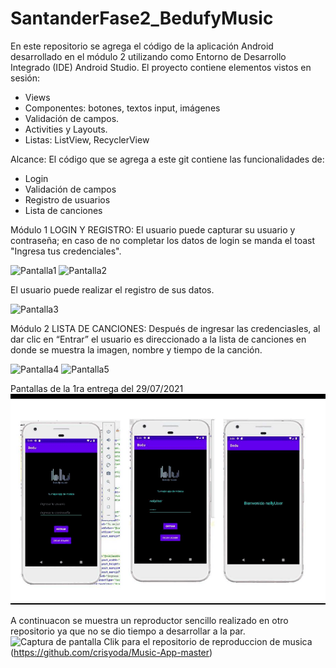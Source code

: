 # SantanderFase2_BedufyMusic
En este repositorio se agrega el código de la aplicación Android desarrollado en el módulo 2 utilizando como Entorno de Desarrollo Integrado (IDE) Android Studio. 
El proyecto contiene elementos vistos en sesión:
- Views
- Componentes: botones, textos input, imágenes
- Validación de campos.
- Activities y Layouts.
- Listas: ListView, RecyclerView

Alcance:
El código que se agrega a este git contiene las funcionalidades de:
- Login
- Validación de campos
- Registro de usuarios
- Lista de canciones

Módulo 1 LOGIN Y REGISTRO: El usuario puede capturar su usuario y contraseña; en caso de no completar los datos de login se manda el toast "Ingresa tus credenciales".

![Pantalla1](https://github.com/nelly-ai/SantanderFase2_BedufyMusic/blob/master/ImagesApp/im1.JPG)
![Pantalla2](https://github.com/nelly-ai/SantanderFase2_BedufyMusic/blob/master/ImagesApp/im2.JPG) 

El usuario puede realizar el registro de sus datos.

![Pantalla3](https://github.com/nelly-ai/SantanderFase2_BedufyMusic/blob/master/ImagesApp/im3.JPG)  

Módulo 2 LISTA DE CANCIONES: Después de ingresar las credenciasles, al dar clic en “Entrar” el usuario es direccionado a la lista de canciones en donde se muestra la imagen, nombre y tiempo de la canción.

![Pantalla4](https://github.com/nelly-ai/SantanderFase2_BedufyMusic/blob/master/ImagesApp/im4.JPG)
![Pantalla5](https://github.com/nelly-ai/SantanderFase2_BedufyMusic/blob/master/ImagesApp/im5.JPG)


Pantallas de la 1ra entrega del 29/07/2021
![Captura de pantalla](https://github.com/crisyoda/Santanderdmovilfase2equipo12/blob/main/Screenshot_20210729-215634_2%20(1).png)

A continuacon se muestra un reproductor sencillo realizado en otro repositorio ya que no se dio tiempo a desarrollar a la par. 
![Captura de pantalla](https://github.com/crisyoda/Music-App-master/blob/master/rp.png)
Clik para el repositorio de reproduccion de musica (https://github.com/crisyoda/Music-App-master)
